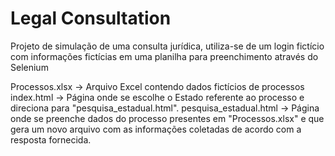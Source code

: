 # Legal Consultation
Projeto de simulação de uma consulta jurídica, utiliza-se de um login fictício com informações fictícias em uma planilha para preenchimento através do Selenium

Processos.xlsx -> Arquivo Excel contendo dados fictícios de processos
index.html -> Página onde se escolhe o Estado referente ao processo e direciona para "pesquisa_estadual.html".
pesquisa_estadual.html -> Página onde se preenche dados do processo presentes em "Processos.xlsx" e que gera um novo arquivo com as informações coletadas de acordo com a resposta fornecida.
